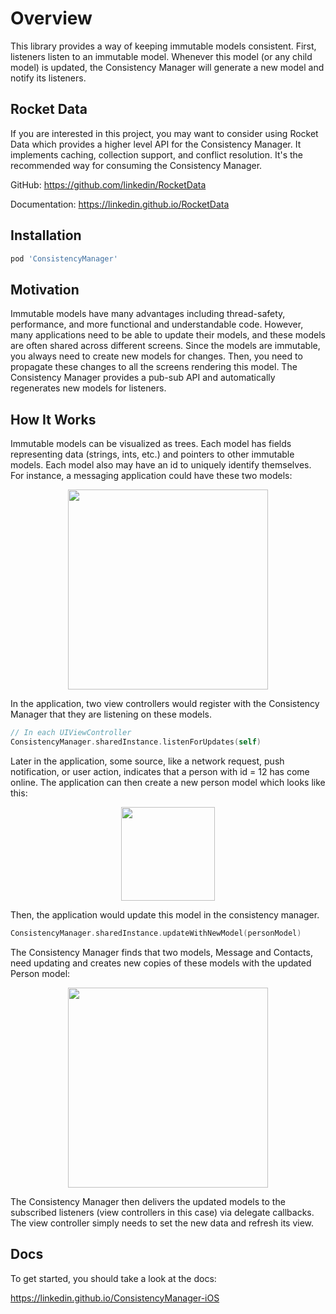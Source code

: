 # Overview

This library provides a way of keeping immutable models consistent. First, listeners listen to an immutable model. Whenever this model (or any child model) is updated, the Consistency Manager will generate a new model and notify its listeners.

## Rocket Data

If you are interested in this project, you may want to consider using Rocket Data which provides a higher level API for the Consistency Manager. It implements caching, collection support, and conflict resolution. It's the recommended way for consuming the Consistency Manager.

GitHub: https://github.com/linkedin/RocketData

Documentation: https://linkedin.github.io/RocketData

## Installation

```ruby
pod 'ConsistencyManager'
```

## Motivation

Immutable models have many advantages including thread-safety, performance, and more functional and understandable code. However, many applications need to be able to update their models, and these models are often shared across different screens. Since the models are immutable, you always need to create new models for changes. Then, you need to propagate these changes to all the screens rendering this model. The Consistency Manager provides a pub-sub API and automatically regenerates new models for listeners.

## How It Works

Immutable models can be visualized as trees. Each model has fields representing data (strings, ints, etc.) and pointers to other immutable models. Each model also may have an id to uniquely identify themselves. For instance, a messaging application could have these two models:

<div align="center"><img src="https://raw.githubusercontent.com/linkedin/ConsistencyManager-iOS/master/docs/images/treeOriginal.png" height="320px" /></div>

In the application, two view controllers would register with the Consistency Manager that they are listening on these models.

```swift
// In each UIViewController
ConsistencyManager.sharedInstance.listenForUpdates(self)
```

Later in the application, some source, like a network request, push notification, or user action, indicates that a person with id = 12 has come online. The application can then create a new person model which looks like this:

<div align="center"><img src="https://raw.githubusercontent.com/linkedin/ConsistencyManager-iOS/master/docs/images/nodeUpdate.png" height="150px" /></div>

Then, the application would update this model in the consistency manager.

```swift
ConsistencyManager.sharedInstance.updateWithNewModel(personModel)
```

The Consistency Manager finds that two models, Message and Contacts, need updating and creates new copies of these models with the updated Person model:

<div align="center"><img src="https://raw.githubusercontent.com/linkedin/ConsistencyManager-iOS/master/docs/images/treeUpdate.png" height="320px" /></div>

The Consistency Manager then delivers the updated models to the subscribed listeners (view controllers in this case) via delegate callbacks. The view controller simply needs to set the new data and refresh its view.

## Docs

To get started, you should take a look at the docs:

https://linkedin.github.io/ConsistencyManager-iOS

